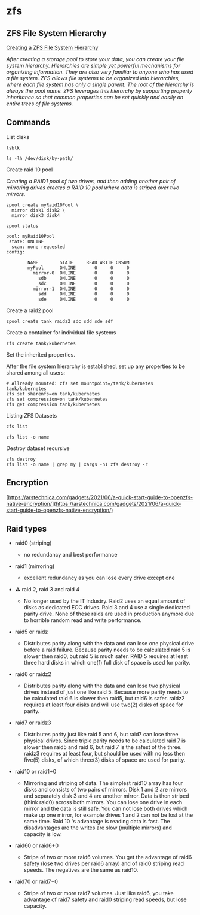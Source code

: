 # zfs
## ZFS File System Hierarchy
[Creating a ZFS File System Hierarchy](https://docs.oracle.com/cd/E23823_01/html/819-5461/gaypa.html)

*After creating a storage pool to store your data, you can create your file system hierarchy. Hierarchies are simple yet powerful mechanisms for organizing information. They are also very familiar to anyone who has used a file system. ZFS allows file systems to be organized into hierarchies, where each file system has only a single parent. The root of the hierarchy is always the pool name. ZFS leverages this hierarchy by supporting property inheritance so that common properties can be set quickly and easily on entire trees of file systems.*


## Commands
List disks
```
lsblk

ls -lh /dev/disk/by-path/
```

Create raid 10 pool

*Creating a RAID1 pool of two drives, and then adding another pair of mirroring drives creates a RAID 10 pool where data is striped over two mirrors.*

```
zpool create myRaid10Pool \
  mirror disk1 disk2 \
  mirror disk3 disk4

zpool status 

pool: myRaid10Pool
 state: ONLINE
  scan: none requested
config:

        NAME        STATE     READ WRITE CKSUM
        myPool      ONLINE       0     0     0
          mirror-0  ONLINE       0     0     0
            sdb     ONLINE       0     0     0
            sdc     ONLINE       0     0     0
          mirror-1  ONLINE       0     0     0
            sdd     ONLINE       0     0     0
            sde     ONLINE       0     0     0

```

Create a raid2 pool
```
zpool create tank raidz2 sdc sdd sde sdf
```

Create a container for individual file systems
```
zfs create tank/kubernetes
```
Set the inherited properties.

After the file system hierarchy is established, set up any properties to be shared among all users:

```
# Allready mounted: zfs set mountpoint=/tank/kubernetes tank/kubernetes
zfs set sharenfs=on tank/kubernetes
zfs set compression=on tank/kubernetes
zfs get compression tank/kubernetes
```

Listing ZFS Datasets
```
zfs list

zfs list -o name
```

Destroy dataset recursive
```
zfs destroy
zfs list -o name | grep my | xargs -n1 zfs destroy -r
```

## Encryption
[https://arstechnica.com/gadgets/2021/06/a-quick-start-guide-to-openzfs-native-encryption/](https://arstechnica.com/gadgets/2021/06/a-quick-start-guide-to-openzfs-native-encryption/)

## Raid types
* raid0 (striping)
    - no redundancy and best performance

* raid1 (mirroring)
    - excellent redundancy as you can lose every drive except one

* :warning: raid 2, raid 3 and raid 4
    - No longer used by the IT industry. Raid2 uses an equal amount of disks as dedicated
    ECC drives. Raid 3 and 4 use a single dedicated parity drive. None of these raids are
    used in production anymore due to horrible random read and write performance.

* raid5 or raidz
    - Distributes parity along with the data and can lose one physical drive before a
    raid failure. Because parity needs to be calculated raid 5 is slower then raid0,
    but raid 5 is much safer. RAID 5 requires at least three hard disks in which one(1)
    full disk of space is used for parity.

* raid6 or raidz2
    - Distributes parity along with the data and can lose two physical drives instead of
    just one like raid 5. Because more parity needs to be calculated raid 6 is slower then
    raid5, but raid6 is safer. raidz2 requires at least four disks and will use two(2) disks of space for parity.

* raid7 or raidz3
    - Distributes parity just like raid 5 and 6, but raid7 can lose three physical drives.
    Since triple parity needs to be calculated raid 7 is slower then raid5 and raid 6,
    but raid 7 is the safest of the three. raidz3 requires at least four,
    but should be used with no less then five(5) disks, of which three(3) disks of space
    are used for parity.

* raid10 or raid1+0 
    - Mirroring and striping of data. The simplest raid10 array has four disks and consists
    of two pairs of mirrors. Disk 1 and 2 are mirrors and separately disk 3 and 4 are 
    another mirror. Data is then striped (think raid0) across both mirrors.
    You can lose one drive in each mirror and the data is still safe.
    You can not lose both drives which make up one mirror,
    for example drives 1 and 2 can not be lost at the same time.
    Raid 10 's advantage is reading data is fast.
    The disadvantages are the writes are slow (multiple mirrors) and capacity is low.

* raid60 or raid6+0
    - Stripe of two or more raid6 volumes. You get the advantage of raid6 safety (lose two drives per raid6 array) and
    of raid0 striping read speeds. The negatives are the same as raid10.

* raid70 or raid7+0
    - Stripe of two or more raid7 volumes. Just like raid6, you take advantage of
    raid7 safety and raid0 striping read speeds, but lose capacity.
